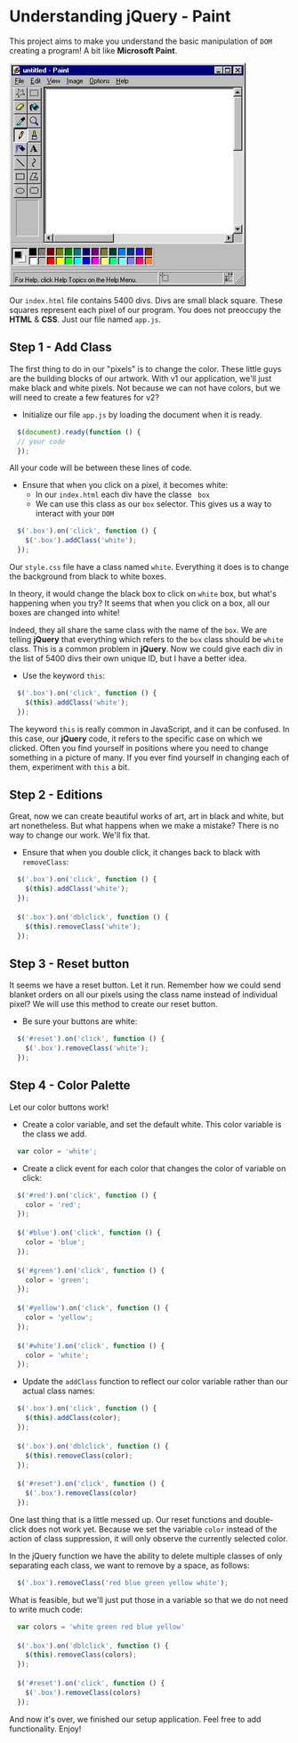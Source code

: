 # Understanding jQuery - Paint

This project aims to make you understand the basic manipulation of `DOM` creating a program! A bit like **Microsoft Paint**.

![Microsoft Paint](paintscreen.gif)

Our `index.html` file contains 5400 divs. Divs are small black square. These squares represent each pixel of our program. You does not preoccupy the **HTML** & **CSS**. Just our file named `app.js`.

## Step 1 - Add Class

The first thing to do in our "pixels" is to change the color. These little guys are the building blocks of our artwork. With v1 our application, we'll just make black and white pixels. Not because we can not have colors, but we will need to create a few features for v2?

- Initialize our file `app.js` by loading the document when it is ready.

```javascript
  $(document).ready(function () {
  // your code
  });
```

All your code will be between these lines of code.

- Ensure that when you click on a pixel, it becomes white:
  - In our `index.html` each div have the classe ` box`
  - We can use this class as our `box` selector. This gives us a way to interact with your `DOM`

```javascript
  $('.box').on('click', function () {
    $('.box').addClass('white');
  });
```

Our `style.css` file have a class named `white`. Everything it does is to change the background from black to white boxes.

In theory, it would change the black box to click on `white` box, but what's happening when you try?
It seems that when you click on a box, all our boxes are changed into white!

Indeed, they all share the same class with the name of the `box`. We are telling **jQuery** that everything which refers to the `box` class should be `white` class. This is a common problem in **jQuery**. Now we could give each div in the list of 5400 divs their own unique ID, but I have a better idea.

- Use the keyword `this`:

```javascript
  $('.box').on('click', function () {
    $(this).addClass('white');
  });
```

The keyword `this` is really common in JavaScript, and it can be confused. In this case, our **jQuery** code, it refers to the specific case on which we clicked. Often you find yourself in positions where you need to change something in a picture of many. If you ever find yourself in changing each of them, experiment with `this` a bit.

## Step 2 - Editions

Great, now we can create beautiful works of art, art in black and white, but art nonetheless. But what happens when we make a mistake? There is no way to change our work. We'll fix that.

- Ensure that when you double click, it changes back to black with `removeClass`:

```javascript
  $('.box').on('click', function () {
    $(this).addClass('white');
  });

  $('.box').on('dblclick', function () {
    $(this).removeClass('white');
  });
```

## Step 3 - Reset button

It seems we have a reset button. Let it run. Remember how we could send blanket orders on all our pixels using the class name instead of individual pixel? We will use this method to create our reset button.

- Be sure your buttons are white:

```javascript
  $('#reset').on('click', function () {
    $('.box').removeClass('white');
  });
```

## Step 4 - Color Palette

Let our color buttons work!

- Create a color variable, and set the default white. This color variable is the class we add.

```javascript
  var color = 'white';
```

- Create a click event for each color that changes the color of variable on click:

```javascript
  $('#red').on('click', function () {
    color = 'red';
  });

  $('#blue').on('click', function () {
    color = 'blue';
  });

  $('#green').on('click', function () {
    color = 'green';
  });

  $('#yellow').on('click', function () {
    color = 'yellow';
  });

  $('#white').on('click', function () {
    color = 'white';
  });
```

- Update the `addClass` function to reflect our color variable rather than our actual class names:

```javascript
  $('.box').on('click', function () {
    $(this).addClass(color);
  });

  $('.box').on('dblclick', function () {
    $(this).removeClass(color);
  });

  $('#reset').on('click', function () {
    $('.box').removeClass(color)
  });
```

One last thing that is a little messed up. Our reset functions and double-click does not work yet. Because we set the variable `color` instead of the action of class suppression, it will only observe the currently selected color.

In the jQuery function we have the ability to delete multiple classes of only separating each class, we want to remove by a space, as follows:

```javascript
  $('.box').removeClass('red blue green yellow white');
```

What is feasible, but we'll just put those in a variable so that we do not need to write much code:

```javascript
  var colors = 'white green red blue yellow'
  
  $('.box').on('dblclick', function () {
    $(this).removeClass(colors);
  });

  $('#reset').on('click', function () {
    $('.box').removeClass(colors)
  });
```

And now it's over, we finished our setup application. Feel free to add functionality. Enjoy!
